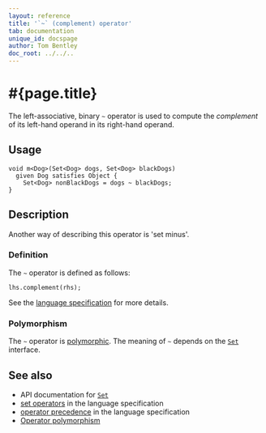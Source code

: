 ```yaml
---
layout: reference
title: '`~` (complement) operator'
tab: documentation
unique_id: docspage
author: Tom Bentley
doc_root: ../../..
---
```


# #{page.title}

The left-associative, binary `~` operator is used to compute the 
*complement* of its left-hand operand in its right-hand operand. 

## Usage 

<!-- check:none -->
    void m<Dog>(Set<Dog> dogs, Set<Dog> blackDogs) 
      given Dog satisfies Object {
        Set<Dog> nonBlackDogs = dogs ~ blackDogs;
    }

## Description

Another way of describing this operator is 'set minus'.

### Definition

The `~` operator is defined as follows:

<!-- check:none -->
    lhs.complement(rhs);

See the [language specification](#{site.urls.spec_current}#sets) for 
more details.

### Polymorphism

The `~` operator is [polymorphic](#{page.doc_root}/reference/operator/operator-polymorphism). 
The meaning of `~` depends on the 
[`Set`](#{site.urls.apidoc_current}/Set.type.html) interface.


## See also

* API documentation for [`Set`](#{site.urls.apidoc_current}/Set.type.html)
* [set operators](#{site.urls.spec_current}#sets) in the 
  language specification
* [operator precedence](#{site.urls.spec_current}#operatorprecedence) in the 
  language specification
* [Operator polymorphism](#{page.doc_root}/tour/language-module/#operator_polymorphism) 

